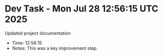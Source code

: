 # Dev Task - Mon Jul 28 12:56:15 UTC 2025
Updated project documentation
- Time: 12:56:15
- Notes: This was a key improvement step.
